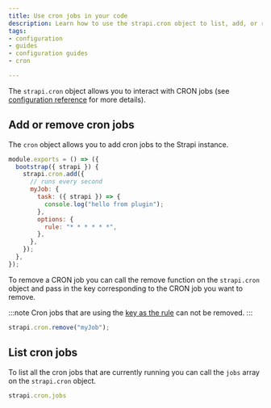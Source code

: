 ```yaml
---
title: Use cron jobs in your code
description: Learn how to use the strapi.cron object to list, add, or remove cron jobs from your code.
tags:
- configuration
- guides
- configuration guides
- cron

---
```


The `strapi.cron` object allows you to interact with CRON jobs (see [configuration reference](/dev-docs/configurations/cron) for more details).

## Add or remove cron jobs

The `cron` object allows you to add cron jobs to the Strapi instance.

```js title="./src/plugins/my-plugin/strapi-server.js"
module.exports = () => ({
  bootstrap({ strapi }) {
    strapi.cron.add({
      // runs every second
      myJob: {
        task: ({ strapi }) => {
          console.log("hello from plugin");
        },
        options: {
          rule: "* * * * * *",
        },
      },
    });
  },
});
```

To remove a CRON job you can call the remove function on the `strapi.cron` object and pass in the key corresponding to the CRON job you want to remove.

:::note
Cron jobs that are using the [key as the rule](/dev-docs/configurations/cron#using-the-key-format) can not be removed.
:::

```js
strapi.cron.remove("myJob");
```

## List cron jobs

To list all the cron jobs that are currently running you can call the `jobs` array on the `strapi.cron` object.

```js
strapi.cron.jobs
```
